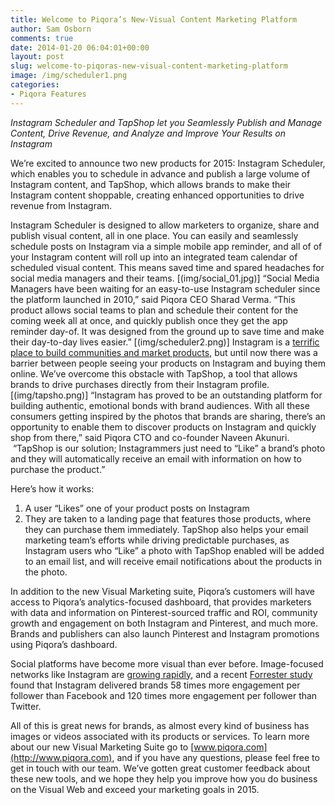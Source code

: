 ```yaml
---
title: Welcome to Piqora’s New-Visual Content Marketing Platform
author: Sam Osborn
comments: true
date: 2014-01-20 06:04:01+00:00
layout: post
slug: welcome-to-piqoras-new-visual-content-marketing-platform
image: /img/scheduler1.png
categories:
- Piqora Features
---
```

_Instagram Scheduler and TapShop let you Seamlessly Publish and Manage Content, Drive Revenue, and Analyze and Improve Your Results on Instagram_

We’re excited to announce two new products for 2015: Instagram Scheduler, which enables you to schedule in advance and publish a large volume of Instagram content, and TapShop, which allows brands to make their Instagram content shoppable, creating enhanced opportunities to drive revenue from Instagram.

Instagram Scheduler is designed to allow marketers to organize, share and publish visual content, all in one place. You can easily and seamlessly schedule posts on Instagram via a simple mobile app reminder, and all of of your Instagram content will roll up into an integrated team calendar of scheduled visual content. This means saved time and spared headaches for social media managers and their teams.
[(img/social_01.jpg)]
“Social Media Managers have been waiting for an easy-to-use Instagram scheduler since the platform launched in 2010,” said Piqora CEO Sharad Verma. “This product allows social teams to plan and schedule their content for the coming week all at once, and quickly publish once they get the app reminder day-of. It was designed from the ground up to save time and make their day-to-day lives easier.”
[(img/scheduler2.png)]
Instagram is a [terrific place to build communities and market products](http://www.fastcompany.com/3029395/bottom-line/how-the-most-successful-brands-dominate-instagram-and-you-can-too), but until now there was a barrier between people seeing your products on Instagram and buying them online. We’ve overcome this obstacle with TapShop, a tool that allows brands to drive purchases directly from their Instagram profile.
[(img/tapsho.png)]
“Instagram has proved to be an outstanding platform for building authentic, emotional bonds with brand audiences. With all these consumers getting inspired by the photos that brands are sharing, there’s an opportunity to enable them to discover products on Instagram and quickly shop from there,” said Piqora CTO and co-founder Naveen Akunuri.  “TapShop is our solution; Instagrammers just need to “Like” a brand’s photo and they will automatically receive an email with information on how to purchase the product.”

Here’s how it works:

1.  A user “Likes” one of your product posts on Instagram
2.  They are taken to a landing page that features those products, where they can purchase them immediately.
TapShop also helps your email marketing team’s efforts while driving predictable purchases, as Instagram users who “Like” a photo with TapShop enabled will be added to an email list, and will receive email notifications about the products in the photo.

In addition to the new Visual Marketing suite, Piqora’s customers will have access to Piqora’s analytics-focused dashboard, that provides marketers with data and information on Pinterest-sourced traffic and ROI, community growth and engagement on both Instagram and Pinterest, and much more. Brands and publishers can also launch Pinterest and Instagram promotions using Piqora’s dashboard.

Social platforms have become more visual than ever before. Image-focused networks like Instagram are [growing rapidly](http://www.pewinternet.org/2015/01/09/social-media-update-2014/), and a recent [Forrester study](http://blogs.forrester.com/nate_elliott/14-04-29-instagram_is_the_king_of_social_engagement) found that Instagram delivered brands 58 times more engagement per follower than Facebook and 120 times more engagement per follower than Twitter.

All of this is great news for brands, as almost every kind of business has images or videos associated with its products or services. To learn more about our new Visual Marketing Suite go to [www.piqora.com](http://www.piqora.com), and if you have any questions, please feel free to get in touch with our team. We’ve gotten great customer feedback about these new tools, and we hope they help you improve how you do business on the Visual Web and exceed your marketing goals in 2015.

&nbsp;
